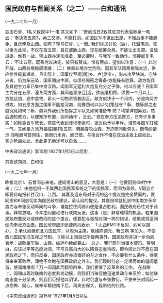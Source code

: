 ## 国民政府与晋阎关系（之二）——白和通讯

(一九二七年一月)

兹由石曾、1名义致民中1一电·其文如下：“晋阎成日2致其驻京代表温寿泉一电云：‘奉决攻五原3，再三交涉。不能打消，如国民军不退出五原，不惟战事不能避免，且虑牵及山西。如何？望与石曾、L一商。’我们详加讨论（后），托温电阎，告以奉方此举，不仅在取五原，且在威胁山西。现在统筹全局，不能让出五原。设敌进逼，惟有一战，望山西亦速加准备，至必要时，与我军一致动作。顷接阎复电云：‘不让五原，既系党议决定，彼只有赞成。惟有两点，望加以注意：（一）此时开战、山西处境极感困难；（二）焕章处境亦觉危险。因其军队距离相隔太远，供应给养极其艰难。且实际上，国军仅至阆[阅]乡、卢[灵宝+，尚未攻至陕洲。守陕洲者，仍为柴云坠，国军图出中原，似须经周密之筹备·方能操有胜算。敌方炮兵及其他生力军已集中京汉路。闻国军无猛利大炮及充分之子弹，何以应战？且国军主力分在五原、潼关两方面，其间道里潦辽]远，欲首尾相顾，须要一个月以上，方能达到，途中食物、薪火一切物资皆极困乏。敌方似决于一个月内，分途向两方进攻。如五原方面之国军不能接河南，则豫西何以[以何]策战守？靳、魏等部之态度究竟如何？靳、魏以外我们所指挥之军队又如何准备布
防？均望详加筹划，然后通知晋方，以便知所布置，协同动作’，云云。”
现在奉方压迫晋方，已有许多事实：如枪毙晋军旅长。商震代表到津谒奉张时，张厉色予以申斥。谓商与国军打成一气。又闻奉方派万福临[麟]攻五原，韩麟春攻山西。万迫商同赴包头，商电阎请示·阎电商可暂同往，但商仍未肯。阎已悟，与南合作不惟在政治主张上应如此，实亦势逼处此，舍此更无他途可以自救……。

中央政治通讯》第15期
1927年1月5日以后附：

其嘉致胡海、白和信

(一九二七年一月)

昨接北京1、石曾同志来电，述阎锡山的意见，大意是：（一）他要回到KM竹中来；（二）由他组织一不属西北国民军系统之下的国民军，而间为首领。V同志立即将此电报转往汉口、江西。
其嘉及远东局对于阎的这个提议是完全赞同的，要同志和K同志切实向国民政府建议，承认阎的提议。其嘉很早就见到中国南方革命势力与奉张反动军阀的斗争，谁能拉住阎锡山便是谁占胜利。国民政府已往对于此事，非常忽略，今幸由阎自动进行联南反张，这事（是）非常难得的机会。若果国民政府要反对或修改阎的这个提议，便要犯与张胡对阎一样的错误，结果或将逼间倒向奉张方面去。国民政府应即迅速向阎表示：
1.山西KMT不反对、阎可以照办。
2.承认阎组织北方国民军，以阁为主席，联络陈调元、靳云鹗
等加入，不受西北国民军冯玉祥之节制。
3.除以上阎自已所提两事外，国民政府并进一步向阎表示：战败奉军后，山西、绥远均给阎锡山。
总之，我们现时当根本使冯、蒋明白，应该以平等态度对阎，不可自高自大的以降将态度待阎，即令阎此时不愿在国民政府之下，而只反奉，国民政府亦须很好的与之合作，不必要有什么条件，待至将来奉军败后，阎绝不会跑在国民政府之外去。我们现时何必一定很筒单的逼阎低首，使阎难堪呢？万一阎因此而翻脸附奉，我们更做了反革命的工作。
在战略上，阎锡山现时联南的态度若尚动摇，则我们当催促他迅速发动与奉反脸；如他联南态度十分坚决，则我们可授他以阴谋，此时仍虚与奉张敷衍，不使奉张对阎起一点恐怖、疑心，俟奉军精锐南下后，再突出保大，截断他的归路。

《中央政治通讯》第15号
1927年1月5日以后

